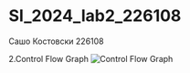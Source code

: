 # SI_2024_lab2_226108

Сашо Костовски 226108

2.Control Flow Graph
![Control Flow Graph](https://github.com/SashoKostovski/SI_2024_lab2_226108/assets/167024863/db3c2bf4-ecb1-416e-8457-b734f0db8235)
